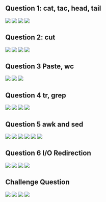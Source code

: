 ## Question 1: cat, tac, head, tail 
![](q1.1.png)
![](q1.2.png)
![](q1.3.png)
![](q1.4.png)


## Question 2: cut 
![](q2.1.png)
![](q2.2.png)
![](q2.3.png)
![](q2.4.png)




## Question 3 Paste, wc 
![](q3.1.png)
![](q3.2.png)
![](q3.3.png)


## Question 4 tr, grep 
![](q4.1.png)
![](q4.2.png)
![](q4.3.png)
![](q4.4.png)


## Question 5 awk and sed 
![](q5.1.png)
![](q5.2.png)
![](q5.3.png)
![](q5.4.png)
![](q5.5.png)
![](q5.6.png)

## Question 6 I/O Redirection 
![](q6.1.png)
![](q6.2.png)
![](q6.3.png)
![](q6.4.png)


## Challenge Question
![](qCh1.1.png)
![](qCh1.2.png)
![](qCh1.3.1.png)
![](qCh1.3.2.png)